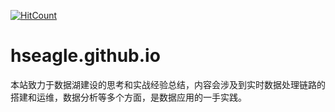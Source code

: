[![HitCount](http://hits.dwyl.com/hseagle/hseaglegithubio.svg)](http://hits.dwyl.com/hseagle/hseaglegithubio)

# hseagle.github.io

本站致力于数据湖建设的思考和实战经验总结，内容会涉及到实时数据处理链路的搭建和运维，数据分析等多个方面，是数据应用的一手实践。
